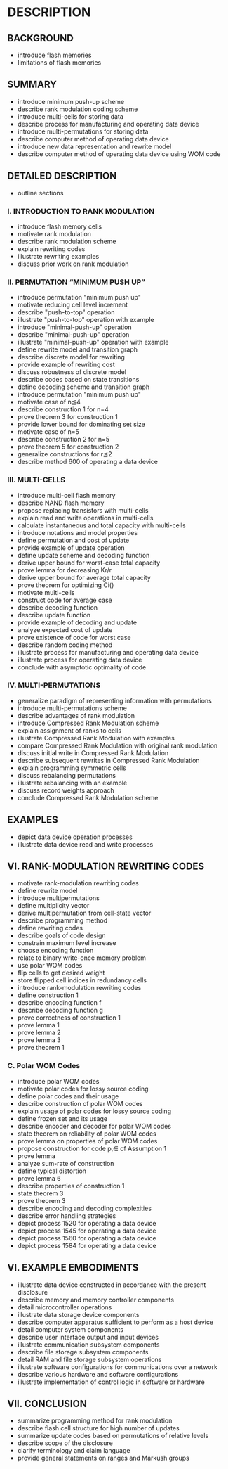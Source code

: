# DESCRIPTION

## BACKGROUND

- introduce flash memories
- limitations of flash memories

## SUMMARY

- introduce minimum push-up scheme
- describe rank modulation coding scheme
- introduce multi-cells for storing data
- describe process for manufacturing and operating data device
- introduce multi-permutations for storing data
- describe computer method of operating data device
- introduce new data representation and rewrite model
- describe computer method of operating data device using WOM code

## DETAILED DESCRIPTION

- outline sections

### I. INTRODUCTION TO RANK MODULATION

- introduce flash memory cells
- motivate rank modulation
- describe rank modulation scheme
- explain rewriting codes
- illustrate rewriting examples
- discuss prior work on rank modulation

### II. PERMUTATION “MINIMUM PUSH UP”

- introduce permutation "minimum push up"
- motivate reducing cell level increment
- describe "push-to-top" operation
- illustrate "push-to-top" operation with example
- introduce "minimal-push-up" operation
- describe "minimal-push-up" operation
- illustrate "minimal-push-up" operation with example
- define rewrite model and transition graph
- describe discrete model for rewriting
- provide example of rewriting cost
- discuss robustness of discrete model
- describe codes based on state transitions
- define decoding scheme and transition graph
- introduce permutation "minimum push up"
- motivate case of n≦4
- describe construction 1 for n=4
- prove theorem 3 for construction 1
- provide lower bound for dominating set size
- motivate case of n=5
- describe construction 2 for n=5
- prove theorem 5 for construction 2
- generalize constructions for r≦2
- describe method 600 of operating a data device

### III. MULTI-CELLS

- introduce multi-cell flash memory
- describe NAND flash memory
- propose replacing transistors with multi-cells
- explain read and write operations in multi-cells
- calculate instantaneous and total capacity with multi-cells
- introduce notations and model properties
- define permutation and cost of update
- provide example of update operation
- define update scheme and decoding function
- derive upper bound for worst-case total capacity
- prove lemma for decreasing Kr/r
- derive upper bound for average total capacity
- prove theorem for optimizing Ci()
- motivate multi-cells
- construct code for average case
- describe decoding function
- describe update function
- provide example of decoding and update
- analyze expected cost of update
- prove existence of code for worst case
- describe random coding method
- illustrate process for manufacturing and operating data device
- illustrate process for operating data device
- conclude with asymptotic optimality of code

### IV. MULTI-PERMUTATIONS

- generalize paradigm of representing information with permutations
- introduce multi-permutations scheme
- describe advantages of rank modulation
- introduce Compressed Rank Modulation scheme
- explain assignment of ranks to cells
- illustrate Compressed Rank Modulation with examples
- compare Compressed Rank Modulation with original rank modulation
- discuss initial write in Compressed Rank Modulation
- describe subsequent rewrites in Compressed Rank Modulation
- explain programming symmetric cells
- discuss rebalancing permutations
- illustrate rebalancing with an example
- discuss record weights approach
- conclude Compressed Rank Modulation scheme

## EXAMPLES

- depict data device operation processes
- illustrate data device read and write processes

## VI. RANK-MODULATION REWRITING CODES

- motivate rank-modulation rewriting codes
- define rewrite model
- introduce multipermutations
- define multiplicity vector
- derive multipermutation from cell-state vector
- describe programming method
- define rewriting codes
- describe goals of code design
- constrain maximum level increase
- choose encoding function
- relate to binary write-once memory problem
- use polar WOM codes
- flip cells to get desired weight
- store flipped cell indices in redundancy cells
- introduce rank-modulation rewriting codes
- define construction 1
- describe encoding function f
- describe decoding function g
- prove correctness of construction 1
- prove lemma 1
- prove lemma 2
- prove lemma 3
- prove theorem 1

### C. Polar WOM Codes

- introduce polar WOM codes
- motivate polar codes for lossy source coding
- define polar codes and their usage
- describe construction of polar WOM codes
- explain usage of polar codes for lossy source coding
- define frozen set and its usage
- describe encoder and decoder for polar WOM codes
- state theorem on reliability of polar WOM codes
- prove lemma on properties of polar WOM codes
- propose construction for code p,∈ of Assumption 1
- prove lemma
- analyze sum-rate of construction
- define typical distortion
- prove lemma 6
- describe properties of construction 1
- state theorem 3
- prove theorem 3
- describe encoding and decoding complexities
- describe error handling strategies
- depict process 1520 for operating a data device
- depict process 1545 for operating a data device
- depict process 1560 for operating a data device
- depict process 1584 for operating a data device

## VI. EXAMPLE EMBODIMENTS

- illustrate data device constructed in accordance with the present disclosure
- describe memory and memory controller components
- detail microcontroller operations
- illustrate data storage device components
- describe computer apparatus sufficient to perform as a host device
- detail computer system components
- describe user interface output and input devices
- illustrate communication subsystem components
- describe file storage subsystem components
- detail RAM and file storage subsystem operations
- illustrate software configurations for communications over a network
- describe various hardware and software configurations
- illustrate implementation of control logic in software or hardware

## VII. CONCLUSION

- summarize programming method for rank modulation
- describe flash cell structure for high number of updates
- summarize update codes based on permutations of relative levels
- describe scope of the disclosure
- clarify terminology and claim language
- provide general statements on ranges and Markush groups

